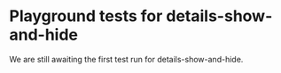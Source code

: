 # Playground tests for details-show-and-hide
We are still awaiting the first test run for details-show-and-hide.
